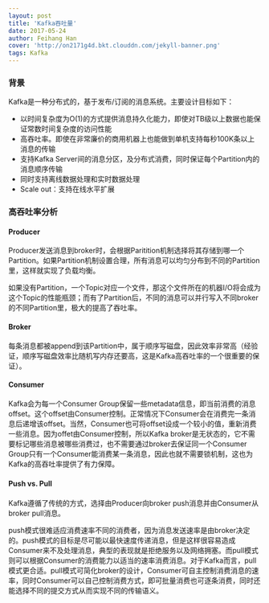 ```yaml
---
layout: post
title: 'Kafka吞吐量'
date: 2017-05-24
author: Feihang Han
cover: 'http://on2171g4d.bkt.clouddn.com/jekyll-banner.png'
tags: Kafka
---
```


### 背景

Kafka是一种分布式的，基于发布/订阅的消息系统。主要设计目标如下：

* 以时间复杂度为O\(1\)的方式提供消息持久化能力，即使对TB级以上数据也能保证常数时间复杂度的访问性能
* 高吞吐率。即使在非常廉价的商用机器上也能做到单机支持每秒100K条以上消息的传输
* 支持Kafka Server间的消息分区，及分布式消费，同时保证每个Partition内的消息顺序传输
* 同时支持离线数据处理和实时数据处理
* Scale out：支持在线水平扩展

### 高吞吐率分析

#### Producer

Producer发送消息到broker时，会根据Paritition机制选择将其存储到哪一个Partition。如果Partition机制设置合理，所有消息可以均匀分布到不同的Partition里，这样就实现了负载均衡。

如果没有Partition，一个Topic对应一个文件，那这个文件所在的机器I/O将会成为这个Topic的性能瓶颈；而有了Partition后，不同的消息可以并行写入不同broker的不同Partition里，极大的提高了吞吐率。

#### Broker

每条消息都被append到该Partition中，属于顺序写磁盘，因此效率非常高（经验证，顺序写磁盘效率比随机写内存还要高，这是Kafka高吞吐率的一个很重要的保证）。

#### Consumer

Kafka会为每一个Consumer Group保留一些metadata信息，即当前消费的消息offset。这个offset由Consumer控制。正常情况下Consumer会在消费完一条消息后递增该offset。当然，Consumer也可将offset设成一个较小的值，重新消费一些消息。因为offet由Consumer控制，所以Kafka broker是无状态的，它不需要标记哪些消息被哪些消费过，也不需要通过broker去保证同一个Consumer Group只有一个Consumer能消费某一条消息，因此也就不需要锁机制，这也为Kafka的高吞吐率提供了有力保障。 　

#### Push vs. Pull　

Kafka遵循了传统的方式，选择由Producer向broker push消息并由Consumer从broker pull消息。

push模式很难适应消费速率不同的消费者，因为消息发送速率是由broker决定的。push模式的目标是尽可能以最快速度传递消息，但是这样很容易造成Consumer来不及处理消息，典型的表现就是拒绝服务以及网络拥塞。而pull模式则可以根据Consumer的消费能力以适当的速率消费消息。对于Kafka而言，pull模式更合适。pull模式可简化broker的设计，Consumer可自主控制消费消息的速率，同时Consumer可以自己控制消费方式，即可批量消费也可逐条消费，同时还能选择不同的提交方式从而实现不同的传输语义。

